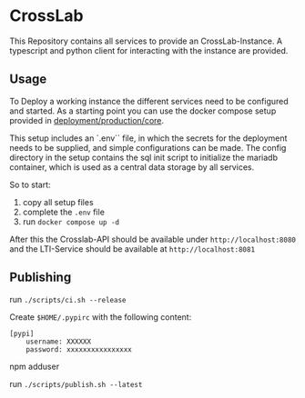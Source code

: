 # CrossLab

This Repository contains all services to provide an CrossLab-Instance. A typescript and python client for interacting with the instance are provided.

## Usage
To Deploy a working instance the different services need to be configured and started. As a starting point you can use the docker compose setup provided in [deployment/production/core](deployment/production/core).

This setup includes an `.env`` file, in which the secrets for the deployment needs to be supplied, and simple configurations can be made.
The config directory in the setup contains the sql init script to initialize the mariadb container, which is used as a central data storage by all services.

So to start:
1. copy all setup files
2. complete the `.env` file
3. run `docker compose up -d`

After this the Crosslab-API should be available under `http://localhost:8080` and the LTI-Service should be available at `http://localhost:8081`

## Publishing

run `./scripts/ci.sh --release`

Create `$HOME/.pypirc` with the following content:
```
[pypi]
    username: XXXXXX
    password: xxxxxxxxxxxxxxxx
```

npm adduser

run `./scripts/publish.sh --latest`